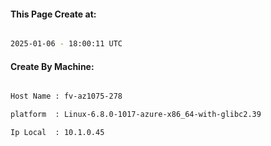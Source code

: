 
   
#### This Page Create at:

```bash

2025-01-06 - 18:00:11 UTC

```

#### Create By Machine:

```bash

Host Name : fv-az1075-278

platform  : Linux-6.8.0-1017-azure-x86_64-with-glibc2.39

Ip Local  : 10.1.0.45

```


